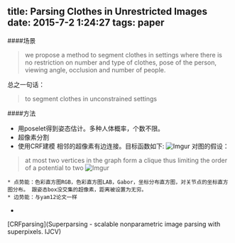 title: Parsing Clothes in Unrestricted Images
date: 2015-7-2 1:24:27
tags: paper
---
####场景
>we propose a method to segment clothes in settings where there is no restriction on number and type of clothes, pose of the person, viewing angle, occlusion and number of people.

总之一句话：
>to segment clothes in unconstrained settings

<!--more-->

####方法
* 用poselet得到姿态估计。多种人体概率，个数不限。
* 超像素分割
* 使用CRF建模
相邻的超像素有边连接。目标函数如下:
![Imgur](http://wangfan.net:9000/j07dsbs.png)
对图的假设：
>at most two vertices in the graph form a clique thus limiting the order of a potential to two
>![Imgur](http://wangfan.net:9000/SRzqrEu.png)

	* 点势能：色彩直方图RGB，色彩直方图LAB，Gabor，坐标分布直方图，对关节点的坐标直方图分布。 跟姿态box没交集的超像素，距离被设置为无穷。
	* 边势能：与yam12论文一样
* 

[CRFparsing](Superparsing - scalable nonparametric image
parsing with superpixels. IJCV)